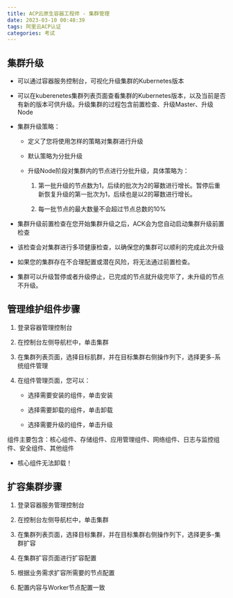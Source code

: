 ```yaml
---
title: ACP云原生容器工程师 - 集群管理
date: 2023-03-10 00:48:39
tags: 阿里云ACP认证
categories: 考试
---
```


## 集群升级

* 可以通过容器服务控制台，可视化升级集群的Kubernetes版本

* 可以在kuberenetes集群列表页面查看集群的Kubernetes版本，以及当前是否有新的版本可供升级。升级集群的过程包含前置检查、升级Master、升级Node

* 集群升级策略：
  
  * 定义了您将使用怎样的策略对集群进行升级
  
  * 默认策略为分批升级
  
  * 升级Node阶段对集群内的节点进行分批升级，具体策略为：
    
    1. 第一批升级的节点数为1，后续的批次为2的幂数进行增长。暂停后重新恢复升级的第一批次为1，后续也是以2的幂数进行增长。
    
    2. 每一批节点的最大数量不会超过节点总数的10%

* 集群升级前置检查在您开始集群升级之后，ACK会为您自动启动集群升级前置检查

* 该检查会对集群进行多项健康检查，以确保您的集群可以顺利的完成此次升级

* 如果您的集群存在不合理配置或潜在风险，将无法通过前置检查。

* 集群可以升级暂停或者升级停止，已完成的节点就升级完毕了，未升级的节点不升级。

## 管理维护组件步骤

1. 登录容器管理控制台

2. 在控制台左侧导航栏中，单击集群

3. 在集群列表页面，选择目标肌群，并在目标集群右侧操作列下，选择更多-系统组件管理

4. 在组件管理页面，您可以：
   
   * 选择需要安装的组件，单击安装
   
   * 选择需要卸载的组件，单击卸载
   
   * 选择需要升级的组件，单击升级

组件主要包含：核心组件、存储组件、应用管理组件、网络组件、日志与监控组件、安全组件、其他组件

* 核心组件无法卸载！

## 扩容集群步骤

1. 登录容器服务管理控制台

2. 在控制台左侧导航栏中，单击集群

3. 在集群列表页面，选择目标集群，并在目标集群右侧操作列下，选择更多-集群扩容

4. 在集群扩容页面进行扩容配置

5. 根据业务需求扩容所需要的节点配置

6. 配置内容与Worker节点配置一致
